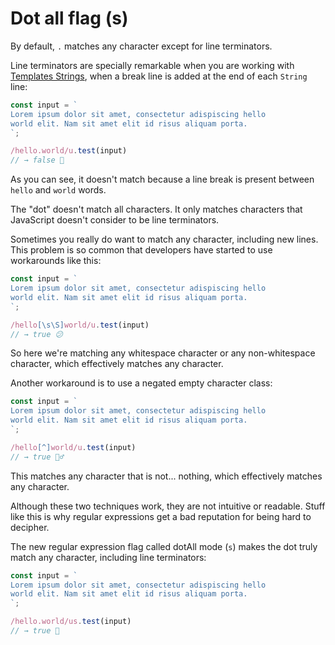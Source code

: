 # Dot all flag (s)

By default, `.` matches any character except for line terminators.

Line terminators are specially remarkable when you are working with [Templates Strings](https://developer.mozilla.org/en-US/docs/Web/JavaScript/Reference/Template_literals), when a break line is added at the end of each `String` line:

```js
const input = `
Lorem ipsum dolor sit amet, consectetur adispiscing hello
world elit. Nam sit amet elit id risus aliquam porta.
`;

/hello.world/u.test(input)
// → false 🤔
```

As you can see, it doesn't match because a line break is present between `hello` and `world` words.

The "dot" doesn't match all characters. It only matches characters that JavaScript doesn't consider to be line terminators.

Sometimes you really do want to match any character, including new lines. This problem is so common that developers have started to use workarounds like this:

```js
const input = `
Lorem ipsum dolor sit amet, consectetur adispiscing hello
world elit. Nam sit amet elit id risus aliquam porta.
`;

/hello[\s\S]world/u.test(input)
// → true 😕
```

So here we're matching any whitespace character or any non-whitespace character, which effectively matches any character.

Another workaround is to use a negated empty character class:

```js
const input = `
Lorem ipsum dolor sit amet, consectetur adispiscing hello
world elit. Nam sit amet elit id risus aliquam porta.
`;

/hello[^]world/u.test(input)
// → true 🤷‍♂️
```

This matches any character that is not... nothing, which effectively matches any character.

Although these two techniques work, they are not intuitive or readable. Stuff like this is why regular expressions get a bad reputation for being hard to decipher.

The new regular expression flag called dotAll mode (`s`) makes the dot truly match any character, including line terminators:

```js
const input = `
Lorem ipsum dolor sit amet, consectetur adispiscing hello
world elit. Nam sit amet elit id risus aliquam porta.
`;

/hello.world/us.test(input)
// → true 🎉
```
